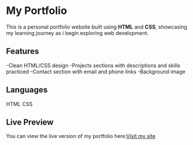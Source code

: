 # My Portfolio
This is a personal portfolio website built using **HTML** and **CSS**, showcasing my learning journey as i begin exploring web development.
## Features
-Clean HTML/CSS design
-Projects sections with descriptions and skills practiced
-Contact section with email and phone links
-Background image
## Languages
HTML
CSS
## Live Preview
You can view the live version of my portfolio here:[Visit my site](https://kamaufaith.github.io/my_portfolio/)
